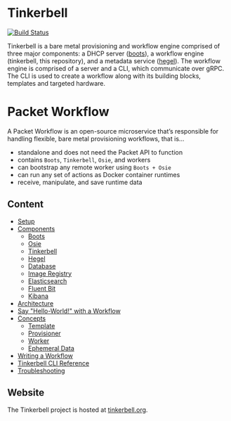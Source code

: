 # Tinkerbell

[![Build Status](https://cloud.drone.io/api/badges/tinkerbell/tink/status.svg)](https://cloud.drone.io/tinkerbell/tink)

Tinkerbell is a bare metal provisioning and workflow engine comprised of three major components: a DHCP server ([boots](https://github.com/packethost/boots)), a workflow engine (tinkerbell, this repository), and a metadata service ([hegel](https://github.com/packethost/hegel)).
The workflow engine is comprised of a server and a CLI, which communicate over gRPC.
The CLI is used to create a workflow along with its building blocks, templates and targeted hardware.

# Packet Workflow

A Packet Workflow is an open-source microservice that’s responsible for handling flexible, bare metal provisioning workflows, that is...

-   standalone and does not need the Packet API to function
-   contains `Boots`, `Tinkerbell`, `Osie`, and workers
-   can bootstrap any remote worker using `Boots + Osie`
-   can run any set of actions as Docker container runtimes
-   receive, manipulate, and save runtime data

## Content

-   [Setup](docs/setup.md)
-   [Components](docs/components.md)
    -   [Boots](docs/components.md#boots)
    -   [Osie](docs/components.md#osie)
    -   [Tinkerbell](docs/components.md#tinkerbell)
    -   [Hegel](docs/components.md#hegel)
    -   [Database](docs/components.md#database)
    -   [Image Registry](docs/components.md#registry)
    -   [Elasticsearch](docs/components.md#elastic)
    -   [Fluent Bit](docs/components.md#fluent-bit)
    -   [Kibana](docs/components.md#kibana)
-   [Architecture](docs/architecture.md)
-   [Say "Hello-World!" with a Workflow](docs/hello-world.md)
-   [Concepts](docs/concepts.md)
    -   [Template](docs/concepts.md#template)
    -   [Provisioner](docs/concepts.md#provisioner)
    -   [Worker](docs/concepts.md#worker)
    -   [Ephemeral Data](docs/concepts.md#ephemeral-data)
-   [Writing a Workflow](docs/writing-workflow.md)
-   [Tinkerbell CLI Reference](docs/cli/README.md)
-   [Troubleshooting](docs/troubleshoot.md)

## Website

The Tinkerbell project is hosted at [tinkerbell.org](https://tinkerbell.org).
